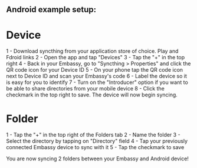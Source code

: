 Android example setup:
----------------------

Device
======
1 - Download syncthing from your application store of choice.  Play and Fdroid links
2 - Open the app and tap "Devices"
3 - Tap the "+" in the top right
4 - Back in your Embassy, go to "Syncthing > Properties" and click the QR code icon for your Device ID
5 - On your phone tap the QR code icon next to Device ID and scan your Embassy's code
6 - Label the device so it is easy for you to identify
7 - Turn on the "Introducer" option if you want to be able to share directories from your mobile device
8 - Click the checkmark in the top right to save. The device will now begin syncing.

Folder
======
1 - Tap the "+" in the top right of the Folders tab
2 - Name the folder
3 - Select the directory by tapping on "Directory" field
4 - Tap your previously connected Embassy device to sync with it
5 - Tap the checkmark to save

You are now syncing 2 folders between your Embassy and Android device!